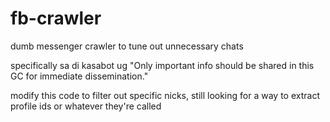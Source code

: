 # fb-crawler
dumb messenger crawler to tune out unnecessary chats

specifically sa di kasabot ug
"Only important info should be shared in this GC for immediate dissemination."

modify this code to filter out specific nicks, still looking for a way to extract profile ids or whatever they're called
